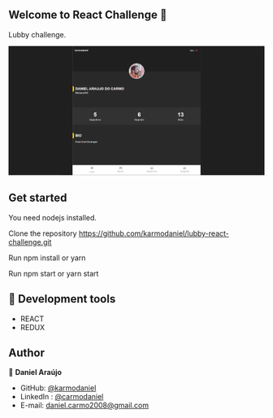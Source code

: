 ## Welcome to React Challenge 👋
Lubby challenge.

<img alt="Lubby challenge" src="src/assets/img_app.png">

</br>

## Get started
You need nodejs installed.


Clone the repository https://github.com/karmodaniel/lubby-react-challenge.git

Run npm install or yarn

Run npm start or yarn start



## 🚀 Development tools 

- REACT
- REDUX

 ## Author

👤 **Daniel Araújo**

- GitHub: [@karmodaniel](https://github.com/karmodaniel)
- LinkedIn : [@carmodaniel](https://www.linkedin.com/in/carmodaniel/)
- E-mail: daniel.carmo2008@gmail.com

